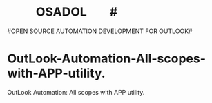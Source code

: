 #            OSADOL        #
#OPEN SOURCE AUTOMATION DEVELOPMENT FOR OUTLOOK# 

# OutLook-Automation-All-scopes-with-APP-utility.
OutLook Automation: All scopes with APP utility.
